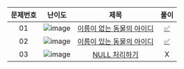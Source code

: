 |문제번호|난이도|제목|풀이|
|:---:|:---:|:---:|:---:|
|01|![image](https://user-images.githubusercontent.com/68424403/176992717-e1a57e02-8e8e-4f82-9ec8-27fff35dc4f7.png)|[이름이 없는 동물의 아이디](https://school.programmers.co.kr/learn/courses/30/lessons/59039)|[✅](https://github.com/kimdaeyeobbb/Computer-Science/blob/main/Database/Coding%20Test/Programmers/IS%20NULL/unnamed%20animals%20id.sql)|
|02|![image](https://user-images.githubusercontent.com/68424403/176992717-e1a57e02-8e8e-4f82-9ec8-27fff35dc4f7.png)|[이름이 있는 동물의 아이디](https://school.programmers.co.kr/learn/courses/30/lessons/59407)|[✅](https://github.com/kimdaeyeobbb/Computer-Science/blob/main/Database/Coding%20Test/Programmers/IS%20NULL/named%20animals%20id.sql)|
|03|![image](https://user-images.githubusercontent.com/68424403/188271247-115b904d-2f51-4791-8f3e-af4bfe5a872c.png)|[NULL 처리하기](https://school.programmers.co.kr/learn/courses/30/lessons/59410)|X|
